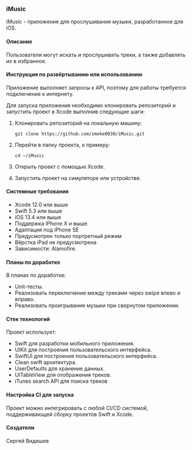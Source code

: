 ### iMusic

iMusic - приложение для прослушивания музыки, разработанное для iOS.

#### Описание

Пользователи могут искать и прослушивать треки, а также добавлять их в избранное.

#### Инструкция по развёртыванию или использованию

Приложение выполняет запросы к API, поэтому для работы требуется подключение к интернету.

Для запуска приложения необходимо клонировать репозиторий и запустить проект в Xcode выполнив следующие шаги:

1. Клонировать репозиторий на локальную машину:

   ```shell
   git clone https://github.com/smoke0030/iMusic.git
   ```
2. Перейти в папку проекта, к примеру:

   ```shell
   cd ~/iMusic
   ```
3. Открыть проект с помощью Xcode.
4. Запустить проект на симуляторе или устройстве.

#### Системные требования

- Xcode 12.0 или выше
- Swift 5.3 или выше
- iOS 13.4 или выше
- Поддержка iPhone X и выше
- Адаптация под iPhone SE
- Предусмотрен только портретный режим
- Вёрстка iPad не предусмотрена
- Зависимости: Alamofire. 

#### Планы по доработке

В планах по доработке:

- Unit-тесты.
- Реализовать переключение между треками через swipe влево и вправо.
- Реализовать проигрывание музыки при свернутом приложении.

#### Стек технологий

Проект использует:

- Swift для разработки мобильного приложения.
- UIKit для построения пользовательского интерфейса.
- SwiftUI  для построения пользовательского интерфейса.
- Clean swift архитектура.
- UserDefaults для хранение данных.
- UITableView для отображения треков.
- iTunes search API для поиска треков

#### Настройка CI для запуска

Проект можно интегрировать с любой CI/CD системой, поддерживающей сборку проектов Swift и Xcode.

#### Создатели

Сергей Видишев
